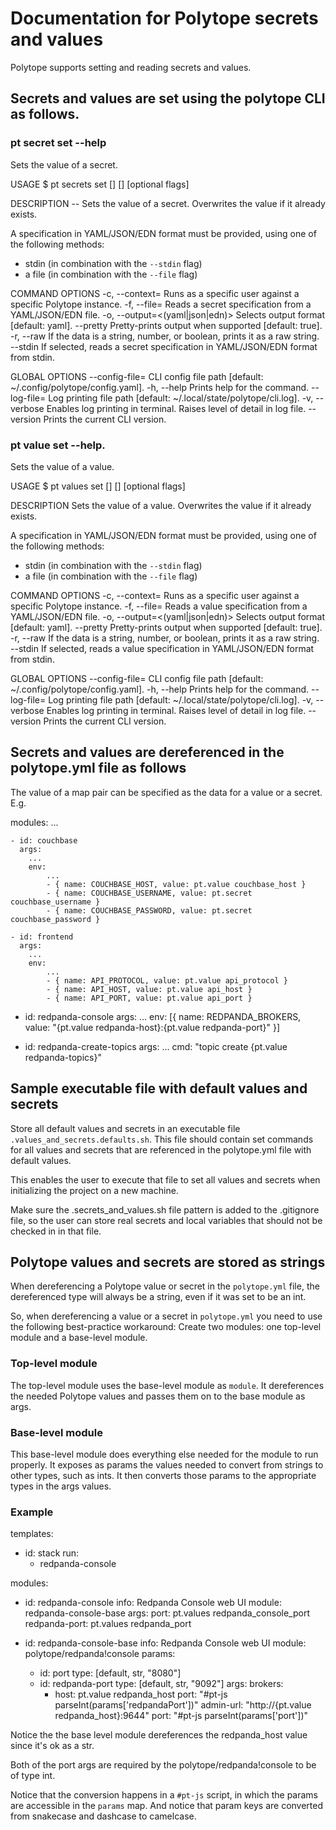 # Documentation for Polytope secrets and values

Polytope supports setting and reading secrets and values. 

## Secrets and values are set using the polytope CLI as follows.  

### pt secret set --help          
Sets the value of a secret.

USAGE
  $ pt secrets set [<secret-id>] [<data>] [optional flags]

DESCRIPTION
--  Sets the value of a secret.
  Overwrites the value if it already exists.
  
  A specification in YAML/JSON/EDN format must be provided, using one of the
  following methods:
   - stdin (in combination with the `--stdin` flag)
   - a file (in combination with the `--file` flag)

COMMAND OPTIONS
  -c, --context=<context>          Runs as a specific user against a specific Polytope instance.
  -f, --file=<path>                Reads a secret specification from a YAML/JSON/EDN file.
  -o, --output=<(yaml|json|edn)>   Selects output format [default: yaml].
      --pretty                     Pretty-prints output when supported [default: true].
  -r, --raw                        If the data is a string, number, or boolean, prints it as a raw string.
      --stdin                      If selected, reads a secret specification in YAML/JSON/EDN format from stdin.

GLOBAL OPTIONS
      --config-file=<path>   CLI config file path [default: ~/.config/polytope/config.yaml].
  -h, --help                 Prints help for the command.
      --log-file=<path>      Log printing file path [default: ~/.local/state/polytope/cli.log].
  -v, --verbose              Enables log printing in terminal. Raises level of detail in log file.
      --version              Prints the current CLI version.

### pt value set --help.
Sets the value of a value.

USAGE
  $ pt values set [<value-id>] [<data>] [optional flags]

DESCRIPTION
  Sets the value of a value.
  Overwrites the value if it already exists.
  
  A specification in YAML/JSON/EDN format must be provided, using one of the
  following methods:
   - stdin (in combination with the `--stdin` flag)
   - a file (in combination with the `--file` flag)

COMMAND OPTIONS
  -c, --context=<context>          Runs as a specific user against a specific Polytope instance.
  -f, --file=<path>                Reads a value specification from a YAML/JSON/EDN file.
  -o, --output=<(yaml|json|edn)>   Selects output format [default: yaml].
      --pretty                     Pretty-prints output when supported [default: true].
  -r, --raw                        If the data is a string, number, or boolean, prints it as a raw string.
      --stdin                      If selected, reads a value specification in YAML/JSON/EDN format from stdin.

GLOBAL OPTIONS
      --config-file=<path>   CLI config file path [default: ~/.config/polytope/config.yaml].
  -h, --help                 Prints help for the command.
      --log-file=<path>      Log printing file path [default: ~/.local/state/polytope/cli.log].
  -v, --verbose              Enables log printing in terminal. Raises level of detail in log file.
      --version              Prints the current CLI version.


## Secrets and values are dereferenced in the polytope.yml file as follows

The value of a map pair can be specified as the data for a value or a secret. E.g. 

modules: 
    ...

    - id: couchbase
      args:
        ... 
        env:
            ...
            - { name: COUCHBASE_HOST, value: pt.value couchbase_host }
            - { name: COUCHBASE_USERNAME, value: pt.secret couchbase_username }
            - { name: COUCHBASE_PASSWORD, value: pt.secret couchbase_password }

    - id: frontend
      args:
        ...
        env: 
            ...
            - { name: API_PROTOCOL, value: pt.value api_protocol }
            - { name: API_HOST, value: pt.value api_host }
            - { name: API_PORT, value: pt.value api_port }

  - id: redpanda-console
    args:
      ...
      env: [{ name: REDPANDA_BROKERS, value: "{pt.value redpanda-host}:{pt.value redpanda-port}" }]


  - id: redpanda-create-topics
    args: 
      ...
      cmd: "topic create {pt.value redpanda-topics}"
        
## Sample executable file with default values and secrets
Store all default values and secrets in an executable file `.values_and_secrets.defaults.sh`. This file should contain 
set commands for all values and secrets that are referenced in the polytope.yml file with default values. 

This enables the user to execute that file to set all values and secrets when initializing the project on a new machine. 

Make sure the .secrets_and_values.sh file pattern is added to the .gitignore file, so the user can store real secrets and local variables that should not be checked in in that file.

## Polytope values and secrets are stored as strings
When dereferencing a Polytope value or secret in the `polytope.yml` file, the dereferenced type will always be a string, even if it was set to be an int. 

So, when dereferencing a value or a secret in `polytope.yml` you need to use the following best-practice workaround: 
Create two modules: one top-level module and a base-level module. 

### Top-level module
The top-level module uses the base-level module as `module`. It dereferences the needed Polytope values and passes them on to the base module as args. 

### Base-level module
This base-level module does everything else needed for the module to run properly. It exposes as params the values needed to convert from strings to other types, such as ints. It then converts those params to the appropriate types in the args values.

### Example
templates: 
  - id: stack
    run:
      - redpanda-console

modules: 
  - id: redpanda-console
    info: Redpanda Console web UI
    module: redpanda-console-base
    args:
      port: pt.values redpanda_console_port
      redpanda-port: pt.values redpanda_port

  - id: redpanda-console-base
    info: Redpanda Console web UI
    module: polytope/redpanda!console
    params:
      - id: port
        type: [default, str, "8080"]
      - id: redpanda-port
        type: [default, str, "9092"]
    args:
      brokers:
        - host: pt.value redpanda_host
          port: "#pt-js parseInt(params['redpandaPort'])"
      admin-url: "http://{pt.value redpanda_host}:9644"
      port: "#pt-js parseInt(params['port'])"

Notice the the base level module dereferences the redpanda_host value since it's ok as a str. 

Both of the port args are required by the polytope/redpanda!console to be of type int. 

Notice that the conversion happens in a `#pt-js` script, in which the params are accessible in the `params` map. And notice that param keys are converted from snakecase and dashcase to camelcase. 

